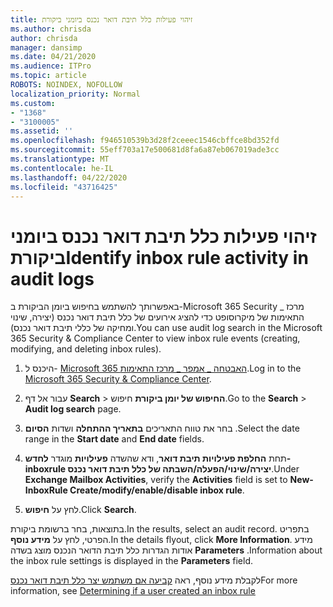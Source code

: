 ```yaml
---
title: זיהוי פעילות כלל תיבת דואר נכנס ביומני ביקורת
ms.author: chrisda
author: chrisda
manager: dansimp
ms.date: 04/21/2020
ms.audience: ITPro
ms.topic: article
ROBOTS: NOINDEX, NOFOLLOW
localization_priority: Normal
ms.custom:
- "1368"
- "3100005"
ms.assetid: ''
ms.openlocfilehash: f946510539b3d28f2ceeec1546cbffce8bd352fd
ms.sourcegitcommit: 55eff703a17e500681d8fa6a87eb067019ade3cc
ms.translationtype: MT
ms.contentlocale: he-IL
ms.lasthandoff: 04/22/2020
ms.locfileid: "43716425"
---
```

# <a name="identify-inbox-rule-activity-in-audit-logs"></a><span data-ttu-id="0eaa5-102">זיהוי פעילות כלל תיבת דואר נכנס ביומני ביקורת</span><span class="sxs-lookup"><span data-stu-id="0eaa5-102">Identify inbox rule activity in audit logs</span></span>

<span data-ttu-id="0eaa5-103">באפשרותך להשתמש בחיפוש ביומן הביקורת ב-Microsoft 365 Security _ מרכז התאימות של מיקרוסופט כדי להציג אירועים של כלל תיבת דואר נכנס (יצירה, שינוי ומחיקה של כללי תיבת דואר נכנס).</span><span class="sxs-lookup"><span data-stu-id="0eaa5-103">You can use audit log search in the Microsoft 365 Security & Compliance Center to view inbox rule events (creating, modifying, and deleting inbox rules).</span></span>

1. <span data-ttu-id="0eaa5-104">היכנס ל- [Microsoft 365 האבטחה _ אמפר _ מרכז התאימות](https://protection.office.com/).</span><span class="sxs-lookup"><span data-stu-id="0eaa5-104">Log in to the [Microsoft 365 Security & Compliance Center](https://protection.office.com/).</span></span>

2. <span data-ttu-id="0eaa5-105">עבור אל דף **Search** > **החיפוש של יומן ביקורת** חיפוש.</span><span class="sxs-lookup"><span data-stu-id="0eaa5-105">Go to the **Search** > **Audit log search** page.</span></span>

3. <span data-ttu-id="0eaa5-106">בחר את טווח התאריכים **בתאריך ההתחלה** ושדות **הסיום** .</span><span class="sxs-lookup"><span data-stu-id="0eaa5-106">Select the date range in the **Start date** and **End date** fields.</span></span>

4. <span data-ttu-id="0eaa5-107">תחת **החלפת פעילויות תיבת דואר**, ודא שהשדה **פעילויות** מוגדר **לחדש-inboxrule יצירה/שינוי/הפעלה/השבתה של כלל תיבת דואר נכנס**.</span><span class="sxs-lookup"><span data-stu-id="0eaa5-107">Under **Exchange Mailbox Activities**, verify the **Activities** field is set to **New-InboxRule Create/modify/enable/disable inbox rule**.</span></span>

5. <span data-ttu-id="0eaa5-108">לחץ על **חיפוש**.</span><span class="sxs-lookup"><span data-stu-id="0eaa5-108">Click **Search**.</span></span>

<span data-ttu-id="0eaa5-109">בתוצאות, בחר ברשומת ביקורת.</span><span class="sxs-lookup"><span data-stu-id="0eaa5-109">In the results, select an audit record.</span></span> <span data-ttu-id="0eaa5-110">בתפריט הפרטי, לחץ על **מידע נוסף**.</span><span class="sxs-lookup"><span data-stu-id="0eaa5-110">In the details flyout, click **More Information**.</span></span> <span data-ttu-id="0eaa5-111">מידע אודות הגדרות כלל תיבת הדואר הנכנס מוצג בשדה **Parameters** .</span><span class="sxs-lookup"><span data-stu-id="0eaa5-111">Information about the inbox rule settings is displayed in the **Parameters** field.</span></span>

<span data-ttu-id="0eaa5-112">לקבלת מידע נוסף, ראה [קביעה אם משתמש יצר כלל תיבת דואר נכנס](https://docs.microsoft.com//office365/securitycompliance/auditing-troubleshooting-scenarios#determining-if-a-user-created-an-inbox-rule)</span><span class="sxs-lookup"><span data-stu-id="0eaa5-112">For more information, see [Determining if a user created an inbox rule](https://docs.microsoft.com//office365/securitycompliance/auditing-troubleshooting-scenarios#determining-if-a-user-created-an-inbox-rule)</span></span>
